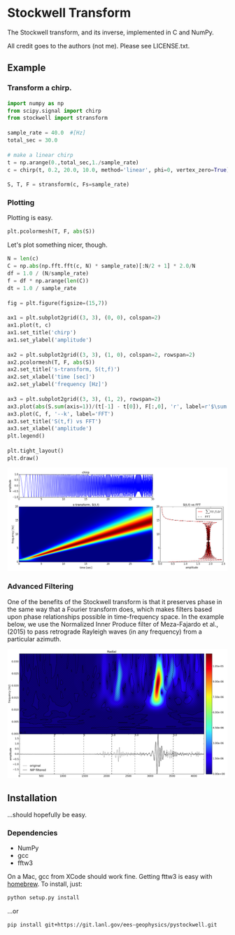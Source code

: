 # Stockwell Transform

The Stockwell transform, and its inverse, implemented in C and NumPy.


All credit goes to the authors (not me).  Please see LICENSE.txt.


## Example

### Transform a chirp.

```python
import numpy as np
from scipy.signal import chirp
from stockwell import stransform

sample_rate = 40.0  #[Hz]
total_sec = 30.0

# make a linear chirp
t = np.arange(0.,total_sec,1./sample_rate)
c = chirp(t, 0.2, 20.0, 10.0, method='linear', phi=0, vertex_zero=True)

S, T, F = stransform(c, Fs=sample_rate)

```

### Plotting

Plotting is easy.

```python
plt.pcolormesh(T, F, abs(S))

```

Let's plot something nicer, though.

```python
N = len(c)
C = np.abs(np.fft.fft(c, N) * sample_rate)[:N/2 + 1] * 2.0/N
df = 1.0 / (N/sample_rate)
f = df * np.arange(len(C))
dt = 1.0 / sample_rate

fig = plt.figure(figsize=(15,7))

ax1 = plt.subplot2grid((3, 3), (0, 0), colspan=2)
ax1.plot(t, c)
ax1.set_title('chirp')
ax1.set_ylabel('amplitude')

ax2 = plt.subplot2grid((3, 3), (1, 0), colspan=2, rowspan=2)
ax2.pcolormesh(T, F, abs(S))
ax2.set_title('s-transform, S(t,f)')
ax2.set_xlabel('time [sec]')
ax2.set_ylabel('frequency [Hz]')

ax3 = plt.subplot2grid((3, 3), (1, 2), rowspan=2)
ax3.plot(abs(S.sum(axis=1))/(t[-1] - t[0]), F[:,0], 'r', label=r'$\sum S(t,f) \Delta t$')
ax3.plot(C, f, '--k', label='FFT')
ax3.set_title('S(t,f) vs FFT')
ax3.set_xlabel('amplitude')
plt.legend()

plt.tight_layout()
plt.draw()

``` 

![chirp](data/chirp.png "chirp")


### Advanced Filtering

One of the benefits of the Stockwell transform is that it preserves phase in the
same way that a Fourier transform does, which makes filters based upon phase
relationships possible in time-frequency space.  In the example below, we use
the Normalized Inner Produce filter of Meza-Fajardo et al., (2015) to pass
retrograde Rayleigh waves (in any frequency) from a particular azimuth.

![filtered retrograde radial](data/stransforms_scalar.png)


## Installation


...should hopefully be easy.

### Dependencies

* NumPy
* gcc
* fftw3

On a Mac, gcc from XCode should work fine.  Getting fttw3 is easy with [homebrew](http://brew.sh/).
To install, just:

```bash
python setup.py install
```

...or

```bash
pip install git+https://git.lanl.gov/ees-geophysics/pystockwell.git
```


